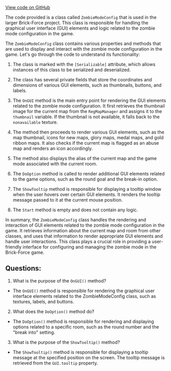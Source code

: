 [View code on GitHub](https://github.com/TieHaxJan/Brick-Force/Assembly-CSharp\ZombieModeConfig.cs)

The code provided is a class called `ZombieModeConfig` that is used in the larger Brick-Force project. This class is responsible for handling the graphical user interface (GUI) elements and logic related to the zombie mode configuration in the game.

The `ZombieModeConfig` class contains various properties and methods that are used to display and interact with the zombie mode configuration in the game. Let's go through the code to understand its functionality:

1. The class is marked with the `[Serializable]` attribute, which allows instances of this class to be serialized and deserialized.

2. The class has several private fields that store the coordinates and dimensions of various GUI elements, such as thumbnails, buttons, and labels.

3. The `OnGUI` method is the main entry point for rendering the GUI elements related to the zombie mode configuration. It first retrieves the thumbnail image for the current map from the `RegMapManager` and assigns it to the `thumbnail` variable. If the thumbnail is not available, it falls back to the `nonavailable` texture.

4. The method then proceeds to render various GUI elements, such as the map thumbnail, icons for new maps, glory maps, medal maps, and gold ribbon maps. It also checks if the current map is flagged as an abuse map and renders an icon accordingly.

5. The method also displays the alias of the current map and the game mode associated with the current room.

6. The `DoOption` method is called to render additional GUI elements related to the game options, such as the round goal and the break-in option.

7. The `ShowTooltip` method is responsible for displaying a tooltip window when the user hovers over certain GUI elements. It renders the tooltip message passed to it at the current mouse position.

8. The `Start` method is empty and does not contain any logic.

In summary, the `ZombieModeConfig` class handles the rendering and interaction of GUI elements related to the zombie mode configuration in the game. It retrieves information about the current map and room from other classes, and uses that information to render appropriate GUI elements and handle user interactions. This class plays a crucial role in providing a user-friendly interface for configuring and managing the zombie mode in the Brick-Force game.
## Questions: 
 1. What is the purpose of the `OnGUI()` method?
- The `OnGUI()` method is responsible for rendering the graphical user interface elements related to the ZombieModeConfig class, such as textures, labels, and buttons.

2. What does the `DoOption()` method do?
- The `DoOption()` method is responsible for rendering and displaying options related to a specific room, such as the round number and the "break into" setting.

3. What is the purpose of the `ShowTooltip()` method?
- The `ShowTooltip()` method is responsible for displaying a tooltip message at the specified position on the screen. The tooltip message is retrieved from the `GUI.tooltip` property.
